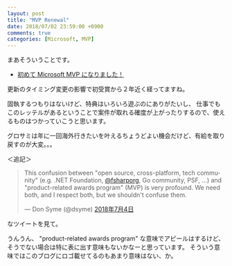 ```yaml
---
layout: post
title: "MVP Renewal"
date: 2018/07/02 23:59:00 +0900
comments: true
categories: [Microsoft, MVP]
---
```

まあそういうことです。
<!--more-->

* [初めて Microsoft MVP になりました！](http://blog.amay0777.net/blog/2016/10/02/become-microsoft-mvp-for-the-first-timme/)

更新のタイミング変更の影響で初受賞から２年近く経ってますね。

固執するつもりはないけど、特典はいろいろ遊ぶのにありがたいし、
仕事でもこのレッテルがあるということで案件が取れる確度が上がったりするので、使えるものはつかっていこうと思います。

グロサミは年に一回海外行きたいを叶えるちょうどよい機会だけど、有給を取り戻すのが大変。。。

＜追記＞

<blockquote class="twitter-tweet" data-conversation="none" data-lang="ja"><p lang="en" dir="ltr">This confusion between &quot;open source, cross-platform, tech community&quot; (e.g. .NET Foundation, <a href="https://twitter.com/fsharporg?ref_src=twsrc%5Etfw">@fsharporg</a>, Go community, PSF, ...) and &quot;product-related awards program&quot; (MVP) is very profound.  We need both, and I respect both, but we shouldn&#39;t confuse them.</p>&mdash; Don Syme (@dsyme) <a href="https://twitter.com/dsyme/status/1014584414293151744?ref_src=twsrc%5Etfw">2018年7月4日</a></blockquote>
<script async src="https://platform.twitter.com/widgets.js" charset="utf-8"></script>

なツイートを見て。

うんうん、 "product-related awards program" な意味でアピールはするけど、そうでない場合は特に表に出す意味もないかなーと思っています。
そういう意味ではこのブログにロゴ載せてるのもあまり意味はない、か。
